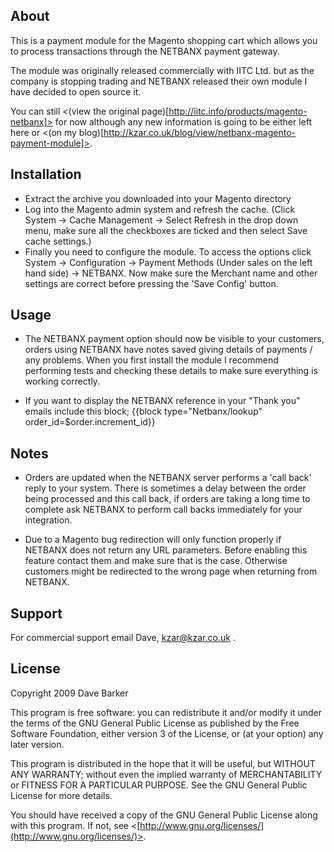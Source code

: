 About
-----

This is a payment module for the Magento shopping cart which allows you to process transactions through the NETBANX payment gateway.

The module was originally released commercially with IITC Ltd. but as the company is stopping trading and NETBANX released their own module I have decided to open source it.

You can still <(view the original page)[http://iitc.info/products/magento-netbanx]> for now although any new information is going to be either left here or <(on my blog)[http://kzar.co.uk/blog/view/netbanx-magento-payment-module]>.

Installation
------------
- Extract the archive you downloaded into your Magento directory
- Log into the Magento admin system and refresh the cache.
(Click System -> Cache Management -> Select Refresh in the drop down menu, make sure all the checkboxes are ticked and then select Save cache settings.)
- Finally you need to configure the module. To access the options click System -> Configuration -> Payment Methods (Under sales on the left hand side) -> NETBANX.
Now make sure the Merchant name and other settings are correct before pressing the 'Save Config' button.

Usage
-----

- The NETBANX payment option should now be visible to your customers, orders using NETBANX have notes saved giving details of payments / any problems. When you first install the module I recommend performing tests and checking these details to make sure everything is working correctly.

- If you want to display the NETBANX reference in your "Thank you" emails include this block; {{block type="Netbanx/lookup" order_id=$order.increment_id}}

Notes
-----

- Orders are updated when the NETBANX server performs a 'call back' reply to your system. There is sometimes a delay between the order being processed and this call back, if orders are taking a long time to complete ask NETBANX to perform call backs immediately for your integration.

- Due to a Magento bug redirection will only function properly if NETBANX does not return any URL parameters. Before enabling this feature contact them and make sure that is the case. Otherwise customers might be redirected to the wrong page when returning from NETBANX.

Support
-------

For commercial support email Dave, kzar@kzar.co.uk .

License
-------

Copyright 2009 Dave Barker

This program is free software: you can redistribute it and/or modify
it under the terms of the GNU General Public License as published by
the Free Software Foundation, either version 3 of the License, or
(at your option) any later version.

This program is distributed in the hope that it will be useful,
but WITHOUT ANY WARRANTY; without even the implied warranty of
MERCHANTABILITY or FITNESS FOR A PARTICULAR PURPOSE.  See the
GNU General Public License for more details.

You should have received a copy of the GNU General Public License
along with this program.  If not, see <[http://www.gnu.org/licenses/](http://www.gnu.org/licenses/)>.
